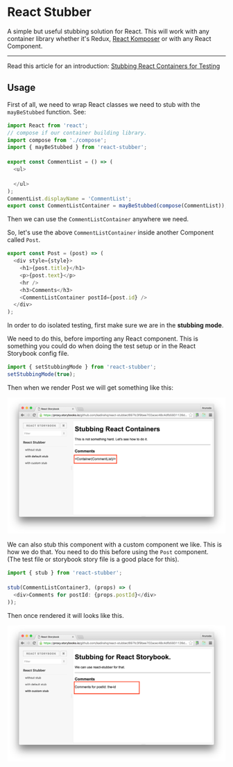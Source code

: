 # React Stubber

A simple but useful stubbing solution for React. This will work with any container library whether it's Redux, [React Komposer](https://github.com/kadirahq/react-komposer) or with any React Component.

---

Read this article for an introduction: [Stubbing React Containers for Testing](https://voice.kadira.io/stubbing-react-containers-for-testing-11bcd537e586?source=latest)

## Usage

First of all, we need to wrap React classes we need to stub with the `mayBeStubbed` function. See:

```js
import React from 'react';
// compose if our container building library.
import compose from './compose';
import { mayBeStubbed } from 'react-stubber';

export const CommentList = () => (
  <ul>

  </ul>
);
CommentList.displayName = 'CommentList';
export const CommentListContainer = mayBeStubbed(compose(CommentList));
```

Then we can use the `CommentListContainer` anywhere we need.

So, let's use the above `CommentListContainer` inside another Component called `Post`.

```js
export const Post = (post) => (
  <div style={style}>
    <h1>{post.title}</h1>
    <p>{post.text}</p>
    <hr />
    <h3>Comments</h3>
    <CommentListContainer postId={post.id} />
  </div>
);
```

In order to do isolated testing, first make sure we are in the **stubbing mode**.

We need to do this, before importing any React component. This is something you could do when doing the test setup or in the React Storybook config file.

```js
import { setStubbingMode } from 'react-stubber';
setStubbingMode(true);
```

Then when we render Post we will get something like this:

![](docs/with-default-stub.png)

We can also stub this component with a custom component we like. This is how we do that. You need to do this before using the `Post` component. <br />
(The test file or storybook story file is a good place for this).

```js
import { stub } from 'react-stubber';

stub(CommentListContainer3, (props) => (
  <div>Comments for postId: {props.postId}</div>
));
```

Then once rendered it will looks like this.

![](docs/with-custom-stub.png)
